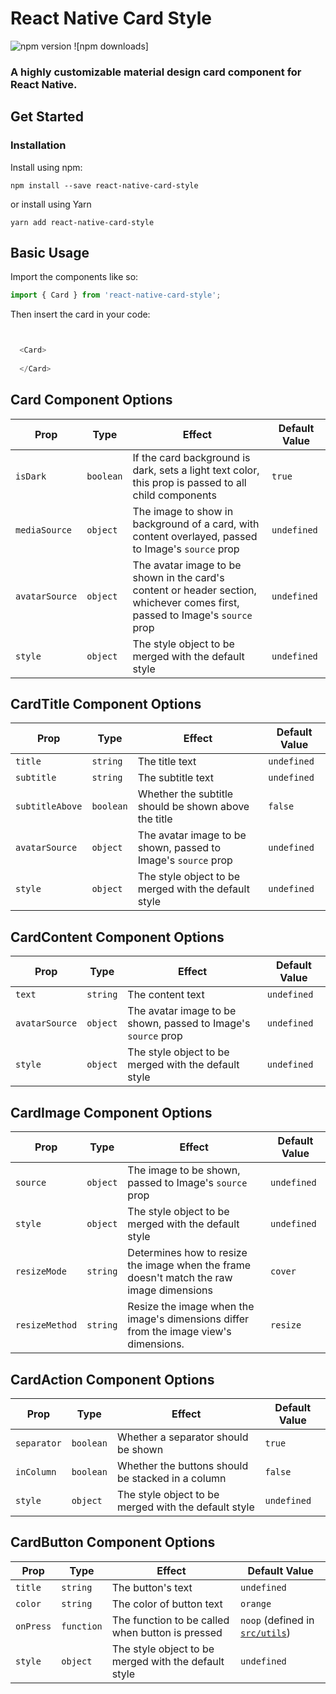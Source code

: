 
# React Native Card Style

![npm version](https://lh3.googleusercontent.com/Xc2j79RJY8Arf2VosmlYypRp267SFXRK2iYbgIQAlQyz81cPyZzkytjIF6r_bP9OyQ=w1301-h641-rw?style=flat-square) ![npm downloads]

### A highly customizable material design card component for React Native.
 
## Get Started

### Installation

Install using npm:
```
npm install --save react-native-card-style
```
or install using Yarn
```
yarn add react-native-card-style
```

## Basic Usage

Import the components like so:  
```javascript
import { Card } from 'react-native-card-style';
```

Then insert the card in your code:
```js


  <Card>
    
  </Card>

```

## Card Component Options
| Prop        | Type           | Effect  | Default Value |
| ------------- |-------------| -----| -----|
| `isDark` | `boolean` | If the card background is dark, sets a light text color, this prop is passed to all child components | `true` |
| `mediaSource` | `object` | The image to show in background of a card, with content overlayed, passed to Image's `source` prop | `undefined` |
| `avatarSource` | `object` | The avatar image to be shown in the card's content or header section, whichever comes first, passed to Image's `source` prop | `undefined` |
| `style` | `object` | The style object to be merged with the default style | `undefined` |

## CardTitle Component Options
| Prop        | Type           | Effect  | Default Value |
| ------------- |-------------| -----| -----|
| `title` | `string` | The title text | `undefined` |
| `subtitle` | `string` | The subtitle text | `undefined` |
| `subtitleAbove` | `boolean` | Whether the subtitle should be shown above the title | `false` |
| `avatarSource` | `object` | The avatar image to be shown, passed to Image's `source` prop | `undefined` |
| `style` | `object` | The style object to be merged with the default style | `undefined` |

## CardContent Component Options
| Prop        | Type           | Effect  | Default Value |
| ------------- |-------------| -----| -----|
| `text` | `string` | The content text | `undefined` |
| `avatarSource` | `object` | The avatar image to be shown, passed to Image's `source` prop | `undefined` |
| `style` | `object` | The style object to be merged with the default style | `undefined` |

## CardImage Component Options
| Prop        | Type           | Effect  | Default Value |
| ------------- |-------------| -----| -----|
| `source` | `object` | The image to be shown, passed to Image's `source` prop | `undefined` |
| `style` | `object` | The style object to be merged with the default style | `undefined` |
| `resizeMode` | `string` | Determines how to resize the image when the frame doesn't match the raw image dimensions | `cover` |
| `resizeMethod` | `string` | Resize the image when the image's dimensions differ from the image view's dimensions. | `resize` |

## CardAction Component Options
| Prop        | Type           | Effect  | Default Value |
| ------------- |-------------| -----| -----|
| `separator` | `boolean` | Whether a separator should be shown | `true` |
| `inColumn` | `boolean` | Whether the buttons should be stacked in a column | `false` |
| `style` | `object` | The style object to be merged with the default style | `undefined` |

## CardButton Component Options
| Prop        | Type           | Effect  | Default Value |
| ------------- |-------------| -----| -----|
| `title` | `string` | The button's text | `undefined` |
| `color` | `string` | The color of button text | `orange` |
| `onPress` | `function` | The function to be called when button is pressed | `noop` (defined in [`src/utils`](https://github.com/SiDevesh/React-Native-Material-Cards/blob/master/src/utils/index.js)) |
| `style` | `object` | The style object to be merged with the default style | `undefined` |

